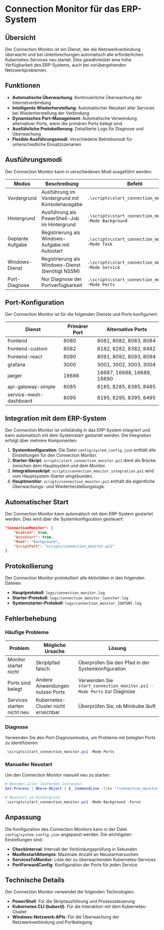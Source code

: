 # Connection Monitor für das ERP-System

## Übersicht

Der Connection Monitor ist ein Dienst, der die Netzwerkverbindung überwacht und bei Unterbrechungen automatisch alle erforderlichen Kubernetes-Services neu startet. Dies gewährleistet eine hohe Verfügbarkeit des ERP-Systems, auch bei vorübergehenden Netzwerkproblemen.

## Funktionen

- **Automatische Überwachung**: Kontinuierliche Überwachung der Internetverbindung
- **Intelligente Wiederherstellung**: Automatischer Neustart aller Services bei Wiederherstellung der Verbindung
- **Dynamisches Port-Management**: Automatische Verwendung alternativer Ports, wenn die primären Ports belegt sind
- **Ausführliche Protokollierung**: Detaillierte Logs für Diagnose und Überwachung
- **Flexible Ausführungsmodi**: Verschiedene Betriebsmodi für unterschiedliche Einsatzszenarien

## Ausführungsmodi

Der Connection Monitor kann in verschiedenen Modi ausgeführt werden:

| Modus | Beschreibung | Befehl |
|-------|-------------|--------|
| Vordergrund | Ausführung im Vordergrund mit Konsolenausgabe | `.\scripts\start_connection_monitor.ps1` |
| Hintergrund | Ausführung als PowerShell-Job im Hintergrund | `.\scripts\start_connection_monitor.ps1 -Mode Background` |
| Geplante Aufgabe | Registrierung als Windows-Aufgabe mit Autostart | `.\scripts\start_connection_monitor.ps1 -Mode Task` |
| Windows-Dienst | Registrierung als Windows-Dienst (benötigt NSSM) | `.\scripts\start_connection_monitor.ps1 -Mode Service` |
| Port-Diagnose | Nur Diagnose der Portverfügbarkeit | `.\scripts\start_connection_monitor.ps1 -Mode Ports` |

## Port-Konfiguration

Der Connection Monitor ist für die folgenden Dienste und Ports konfiguriert:

| Dienst | Primärer Port | Alternative Ports |
|--------|--------------|-------------------|
| frontend | 8080 | 8081, 8082, 8083, 8084 |
| frontend-custom | 8082 | 8182, 8282, 8382, 8482 |
| frontend-react | 8090 | 8091, 8092, 8093, 8094 |
| grafana | 3000 | 3001, 3002, 3003, 3004 |
| jaeger | 16686 | 16687, 16688, 16689, 16690 |
| api-gateway-simple | 8085 | 8185, 8285, 8385, 8485 |
| service-mesh-dashboard | 8095 | 8195, 8295, 8395, 8495 |

## Integration mit dem ERP-System

Der Connection Monitor ist vollständig in das ERP-System integriert und kann automatisch mit dem Systemstart gestartet werden. Die Integration erfolgt über mehrere Komponenten:

1. **Systemkonfiguration**: Die Datei `config/system_config.json` enthält alle Einstellungen für den Connection Monitor.
2. **Starter-Skript**: `scripts/start_connection_monitor.ps1` dient als Brücke zwischen dem Hauptsystem und dem Monitor.
3. **Integrationsskript**: `scripts/connection_monitor_integration.ps1` wird vom Hauptsystem-Starter eingebunden.
4. **Hauptmonitor**: `scripts/connection_monitor.ps1` enthält die eigentliche Überwachungs- und Wiederherstellungslogik.

## Automatischer Start

Der Connection Monitor kann automatisch mit dem ERP-System gestartet werden. Dies wird über die Systemkonfiguration gesteuert:

```json
"ConnectionMonitor": {
    "Enabled": true,
    "AutoStart": true,
    "Mode": "Background",
    "ScriptPath": "scripts/connection_monitor.ps1"
}
```

## Protokollierung

Der Connection Monitor protokolliert alle Aktivitäten in den folgenden Dateien:

- **Hauptprotokoll**: `logs/connection_monitor.log`
- **Starter-Protokoll**: `logs/connection_monitor_launcher.log`
- **Systemstarter-Protokoll**: `logs/connection_monitor_[DATUM].log`

## Fehlerbehebung

### Häufige Probleme

| Problem | Mögliche Ursache | Lösung |
|---------|------------------|--------|
| Monitor startet nicht | Skriptpfad falsch | Überprüfen Sie den Pfad in der Systemkonfiguration |
| Ports sind belegt | Andere Anwendungen nutzen Ports | Verwenden Sie `start_connection_monitor.ps1 -Mode Ports` zur Diagnose |
| Services starten nicht neu | Kubernetes-Cluster nicht erreichbar | Überprüfen Sie, ob Minikube läuft |

### Diagnose

Verwenden Sie den Port-Diagnosemodus, um Probleme mit belegten Ports zu identifizieren:

```powershell
.\scripts\start_connection_monitor.ps1 -Mode Ports
```

### Manueller Neustart

Um den Connection Monitor manuell neu zu starten:

```powershell
# Beenden aller laufenden Instanzen
Get-Process | Where-Object { $_.CommandLine -like "*connection_monitor.ps1*" } | Stop-Process -Force

# Neustart im Hintergrund
.\scripts\start_connection_monitor.ps1 -Mode Background -Force
```

## Anpassung

Die Konfiguration des Connection Monitors kann in der Datei `config/system_config.json` angepasst werden. Die wichtigsten Einstellungen sind:

- **CheckInterval**: Intervall der Verbindungsprüfung in Sekunden
- **MaxRestartAttempts**: Maximale Anzahl an Neustartversuchen
- **ServicesToMonitor**: Liste der zu überwachenden Kubernetes-Services
- **PortForwardConfig**: Konfiguration der Ports für jeden Service

## Technische Details

Der Connection Monitor verwendet die folgenden Technologien:

- **PowerShell**: Für die Skriptausführung und Prozesssteuerung
- **Kubernetes CLI (kubectl)**: Für die Interaktion mit dem Kubernetes-Cluster
- **Windows-Netzwerk-APIs**: Für die Überwachung der Netzwerkverbindung und Portbelegung 